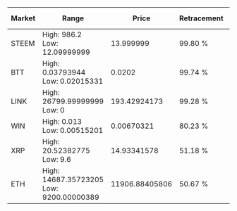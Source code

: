 | Market | Range | Price| Retracement | Doubles to 50% |
| --- | --- | --- | --- | --- |
| STEEM | High: 986.2<br />Low: 12.09999999 | 13.999999 | 99.80 % | 35.65 |
| BTT | High: 0.03793944<br />Low: 0.02015331 | 0.0202 | 99.74 % | 1.44 |
| LINK | High: 26799.99999999<br />Low: 0 | 193.42924173 | 99.28 % | 69.28 |
| WIN | High: 0.013<br />Low: 0.00515201 | 0.00670321 | 80.23 % | 1.35 |
| XRP | High: 20.52382775<br />Low: 9.6 | 14.93341578 | 51.18 % | 1.01 |
| ETH | High: 14687.35723205<br />Low: 9200.00000389 | 11906.88405806 | 50.67 % | 1.00 |
